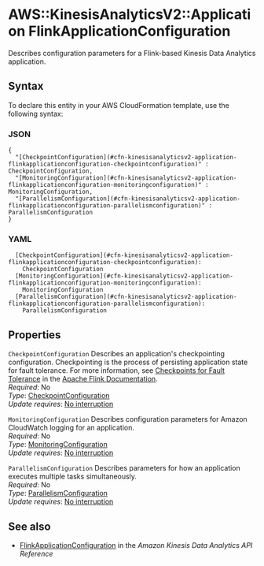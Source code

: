 # AWS::KinesisAnalyticsV2::Application FlinkApplicationConfiguration<a name="aws-properties-kinesisanalyticsv2-application-flinkapplicationconfiguration"></a>

Describes configuration parameters for a Flink\-based Kinesis Data Analytics application\.

## Syntax<a name="aws-properties-kinesisanalyticsv2-application-flinkapplicationconfiguration-syntax"></a>

To declare this entity in your AWS CloudFormation template, use the following syntax:

### JSON<a name="aws-properties-kinesisanalyticsv2-application-flinkapplicationconfiguration-syntax.json"></a>

```
{
  "[CheckpointConfiguration](#cfn-kinesisanalyticsv2-application-flinkapplicationconfiguration-checkpointconfiguration)" : CheckpointConfiguration,
  "[MonitoringConfiguration](#cfn-kinesisanalyticsv2-application-flinkapplicationconfiguration-monitoringconfiguration)" : MonitoringConfiguration,
  "[ParallelismConfiguration](#cfn-kinesisanalyticsv2-application-flinkapplicationconfiguration-parallelismconfiguration)" : ParallelismConfiguration
}
```

### YAML<a name="aws-properties-kinesisanalyticsv2-application-flinkapplicationconfiguration-syntax.yaml"></a>

```
  [CheckpointConfiguration](#cfn-kinesisanalyticsv2-application-flinkapplicationconfiguration-checkpointconfiguration): 
    CheckpointConfiguration
  [MonitoringConfiguration](#cfn-kinesisanalyticsv2-application-flinkapplicationconfiguration-monitoringconfiguration): 
    MonitoringConfiguration
  [ParallelismConfiguration](#cfn-kinesisanalyticsv2-application-flinkapplicationconfiguration-parallelismconfiguration): 
    ParallelismConfiguration
```

## Properties<a name="aws-properties-kinesisanalyticsv2-application-flinkapplicationconfiguration-properties"></a>

`CheckpointConfiguration`  <a name="cfn-kinesisanalyticsv2-application-flinkapplicationconfiguration-checkpointconfiguration"></a>
Describes an application's checkpointing configuration\. Checkpointing is the process of persisting application state for fault tolerance\. For more information, see [ Checkpoints for Fault Tolerance](https://ci.apache.org/projects/flink/flink-docs-release-1.8/concepts/programming-model.html#checkpoints-for-fault-tolerance) in the [Apache Flink Documentation](https://ci.apache.org/projects/flink/flink-docs-release-1.8/)\.   
*Required*: No  
*Type*: [CheckpointConfiguration](aws-properties-kinesisanalyticsv2-application-checkpointconfiguration.md)  
*Update requires*: [No interruption](https://docs.aws.amazon.com/AWSCloudFormation/latest/UserGuide/using-cfn-updating-stacks-update-behaviors.html#update-no-interrupt)

`MonitoringConfiguration`  <a name="cfn-kinesisanalyticsv2-application-flinkapplicationconfiguration-monitoringconfiguration"></a>
Describes configuration parameters for Amazon CloudWatch logging for an application\.  
*Required*: No  
*Type*: [MonitoringConfiguration](aws-properties-kinesisanalyticsv2-application-monitoringconfiguration.md)  
*Update requires*: [No interruption](https://docs.aws.amazon.com/AWSCloudFormation/latest/UserGuide/using-cfn-updating-stacks-update-behaviors.html#update-no-interrupt)

`ParallelismConfiguration`  <a name="cfn-kinesisanalyticsv2-application-flinkapplicationconfiguration-parallelismconfiguration"></a>
Describes parameters for how an application executes multiple tasks simultaneously\.  
*Required*: No  
*Type*: [ParallelismConfiguration](aws-properties-kinesisanalyticsv2-application-parallelismconfiguration.md)  
*Update requires*: [No interruption](https://docs.aws.amazon.com/AWSCloudFormation/latest/UserGuide/using-cfn-updating-stacks-update-behaviors.html#update-no-interrupt)

## See also<a name="aws-properties-kinesisanalyticsv2-application-flinkapplicationconfiguration--seealso"></a>
+  [FlinkApplicationConfiguration](https://docs.aws.amazon.com/kinesisanalytics/latest/apiv2/API_FlinkApplicationConfiguration.html) in the *Amazon Kinesis Data Analytics API Reference* 